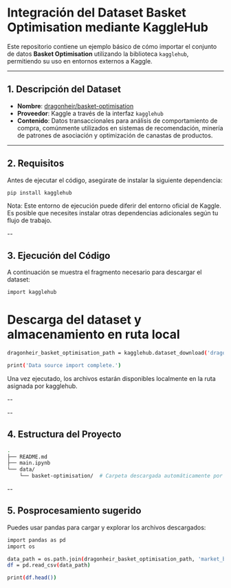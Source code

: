 # Integración del Dataset Basket Optimisation mediante KaggleHub

Este repositorio contiene un ejemplo básico de cómo importar el conjunto de datos **Basket Optimisation** utilizando la biblioteca `kagglehub`, permitiendo su uso en entornos externos a Kaggle.

---

## 1. Descripción del Dataset

- **Nombre**: [dragonheir/basket-optimisation](https://www.kaggle.com/datasets/dragonheir/basket-optimisation)  
- **Proveedor**: Kaggle a través de la interfaz `kagglehub`  
- **Contenido**: Datos transaccionales para análisis de comportamiento de compra, comúnmente utilizados en sistemas de recomendación, minería de patrones de asociación y optimización de canastas de productos.

---

## 2. Requisitos

Antes de ejecutar el código, asegúrate de instalar la siguiente dependencia:

```bash
pip install kagglehub

```

Nota: Este entorno de ejecución puede diferir del entorno oficial de Kaggle. Es posible que necesites instalar otras dependencias adicionales según tu flujo de trabajo.

--

## 3. Ejecución del Código
A continuación se muestra el fragmento necesario para descargar el dataset:

```bash
import kagglehub
```


# Descarga del dataset y almacenamiento en ruta local

```bash
dragonheir_basket_optimisation_path = kagglehub.dataset_download('dragonheir/basket-optimisation')

print('Data source import complete.')
```

Una vez ejecutado, los archivos estarán disponibles localmente en la ruta asignada por kagglehub.

--

--
## 4. Estructura del Proyecto

```bash
.
├── README.md
├── main.ipynb
└── data/
    └── basket-optimisation/  # Carpeta descargada automáticamente por kagglehub
```

--

## 5. Posprocesamiento sugerido
Puedes usar pandas para cargar y explorar los archivos descargados:

```bash
import pandas as pd
import os

data_path = os.path.join(dragonheir_basket_optimisation_path, 'market_basket.csv')
df = pd.read_csv(data_path)

print(df.head())
```